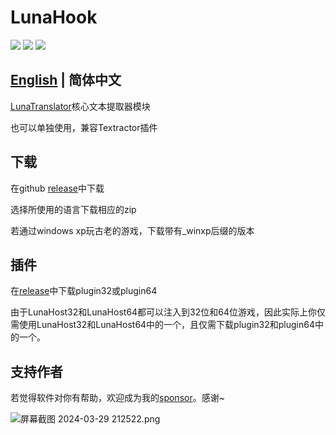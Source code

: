 # LunaHook

<p align="left">
    <a href="./LICENSE"><img src="https://img.shields.io/github/license/HIllya51/LunaHook"></a>
    <a href="https://github.com/HIllya51/LunaHook/releases"><img src="https://img.shields.io/github/v/release/HIllya51/LunaHook?color=ffa"></a>
    <a href="https://github.com/HIllya51/LunaHook/stargazers"><img src="https://img.shields.io/github/stars/HIllya51/LunaHook?color=ccf"></a>
</p>

## [English](README.md)  | 简体中文


[LunaTranslator](https://github.com/HIllya51/LunaTranslator)核心文本提取器模块

也可以单独使用，兼容Textractor插件

## 下载

在github [release](https://github.com/HIllya51/LunaHook/releases)中下载

选择所使用的语言下载相应的zip

若通过windows xp玩古老的游戏，下载带有_winxp后缀的版本

## 插件

在[release](https://github.com/HIllya51/LunaHook/releases)中下载plugin32或plugin64

由于LunaHost32和LunaHost64都可以注入到32位和64位游戏，因此实际上你仅需使用LunaHost32和LunaHost64中的一个，且仅需下载plugin32和plugin64中的一个。

## 支持作者

若觉得软件对你有帮助，欢迎成为我的[sponsor](https://patreon.com/HIllya51)。感谢~

<img src="https://p.inari.site/guest/24-03/29/6606c1f1838b0.png" alt="屏幕截图 2024-03-29 212522.png" title="屏幕截图 2024-03-29 212522.png" />